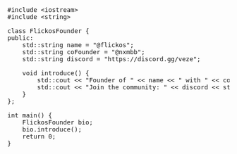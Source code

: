 
<pre>


#include &lt;iostream&gt;
#include &lt;string&gt;

class FlickosFounder {
public:
    std::string name = "@flickos";
    std::string coFounder = "@nxmbb";
    std::string discord = "https://discord.gg/veze";

    void introduce() {
        std::cout << "Founder of " << name << " with " << coFounder << std::endl;
        std::cout << "Join the community: " << discord << std::endl;
    }
};

int main() {
    FlickosFounder bio;
    bio.introduce();
    return 0;
}

</pre>
